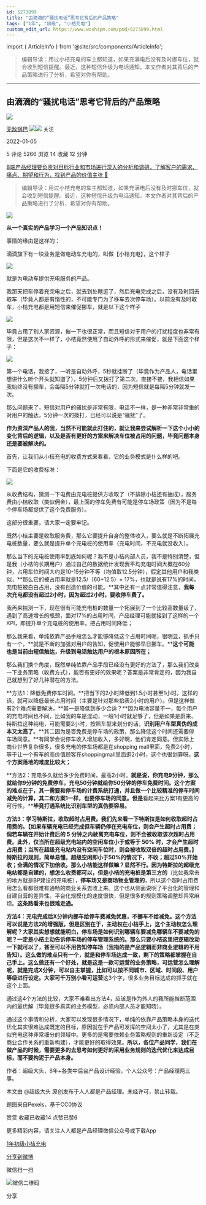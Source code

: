 ```yaml
---
id: 5273899
title: "由滴滴的“骚扰电话”思考它背后的产品策略"
tags: ["1年", "初级", "小桔充电"]
custom_edit_url: https://www.woshipm.com/pmd/5273899.html
---
```

import { ArticleInfo } from '@site/src/components/ArticleInfo';

<ArticleInfo
    author="无敌锅巴"
    authorLink="https://www.woshipm.com/u/100903"
    published="2022-01-05"
    views={5266}
    comments={5}
    collects={14}
/>

> 编辑导读：用过小桔充电的车主都知道，如果充满电后没有及时挪车位，就会收到短信提醒。最近，这种短信升级为电话通知。本文作者对其背后的产品策略进行了分析，希望对你有帮助。

---

## 由滴滴的“骚扰电话”思考它背后的产品策略

[![](https://static.qidianla.com/woshipm_def_head_1.jpg?imageView2/1/w/72/h/72/q/100)](https://www.woshipm.com/u/100903)

[无敌锅巴](https://www.woshipm.com/u/100903) ![](https://static.woshipm.com/tag/1101_1@2x.png)![](https://static.woshipm.com/tag/1401_1@2x.png) 关注

2022-01-05

5 评论 5266 浏览 14 收藏 12 分钟

[B端产品经理要负责对目标行业和市场进行深入的分析和调研，了解客户的需求、痛点、期望和行为，找到产品的价值主张 🔗](https://ke.qidianla.com/courses/bcpm)

> 编辑导读：用过小桔充电的车主都知道，如果充满电后没有及时挪车位，就会收到短信提醒。最近，这种短信升级为电话通知。本文作者对其背后的产品策略进行了分析，希望对你有帮助。

![](https://image.woshipm.com/wp-files/2022/01/6kdkWPJEPY2YqhddgNHD.jpg)

**从一个真实的产品学习一个产品知识点！**

事情的缘由是这样的：

滴滴旗下有一块业务是做电动车充电的，叫做【小桔充电】，这个样子

![](https://image.woshipm.com/wp-files/2022/01/PNHdzLVfMTefQcGo5ZDf.png)

就是为电动车提供充电服务的产品。

我那天把车停着充完电之后，就去到处瞎逛了，然后充电完成之后，没有及时回去取车（毕竟人都是有惰性的，不可能专门为了移车去次停车场）。以前没有及时取车，小桔充电都是用短信来催促挪车，就是以下这个样子

![](https://image.woshipm.com/wp-files/2022/01/TL6JswyE064VNXoOdKnX.png)

毕竟占用了别人家资源，催一下也很正常，而且短信对于用户的打扰程度也非常有限，但是这次不一样了，小桔竟然使用了自动外呼的形式来催促，就是下面这个样子：

![](https://image.woshipm.com/wp-files/2022/01/o0mwbTXkEisxgoVcU3En.png)

第一个电话，我接了，一听是自动外呼，5秒就挂断了（毕竟作为产品人，电话里想讲什么听个开头就知道了），5分钟后又拨打了第二次，直接不接，我相信如果我始终没有挪车，会每隔5分钟就打一次电话的，因为短信就是每隔5分钟就发一次。

那么问题来了，短信对用户的骚扰是非常有限，电话不一样，是一种非常非常重的对用户的触达，5分钟一次的拨打，已经可以说是“骚扰”了。

**作为资深产品人的我，当然不可能就此打住的，就让我来尝试解析一下这个小小的变化背后的逻辑，以及是否有更好的方案来解决车位被占用的问题，毕竟问题本身还是要被解决的。**

首先，让我们从小桔充电的收费方式来看看，它的业务模式是什么样的吧。

下面是它的收费标准：

![](https://image.woshipm.com/wp-files/2022/01/axNog4it8iMMIOrljWny.png)

从收费结构，猜测一下电费由充电桩提供方收取了（不排除小桔还有抽成），服务费由小桔收取（类似佣金），最上面的停车免费有可能是停车场政策（因为不是每个停车场都提供了这个免费服务）。

这部分很重要，请大家一定要牢记。

既然小桔主要是收取服务费，那么它要提升自身的整体收入，要么就是不断拓展充电桩数量，要么就是提升单个充电桩的使用率（充电时间，不充电就没收入）。

那么当下的充电桩使用率到底如何呢？我不是小桔内部人员，我不是特别清楚，但是我（小桔的长期用户）通过自己的数据统计发现我平均充电时间大概在60分钟，占用车位时间大约是10-15分钟不等（均值取12.5分钟），假定其他用户和我类似，**那么它的被占用率就是12.5/（60+12.5）= 17%，也就是说有17%的时间，充电桩被白白占用，没有创造价值的可能。**其中还有一点非常值得注意，**我每次充电都没有超过2小时，因为超过2小时，要收停车费了。**

我再来揣测一下，现在很有可能充电桩的数量一个拓展到了一个比较高数量级了，遇到了高速增长的瓶颈，面对17%的占用时间，产品经理可能就接到了这样的一个KPI，即提升单个充电桩的使用率，把占用时间降低；

那么我来看，单纯依靠产品手段怎么才能够降低这个占用时间呢，很明显，抓手只有一个，**就是不断的加强对用户的告知，促使用户能够早日挪车。****这个可能也是当前由短信触达，升级到电话触达用户的根本原因所在；**

那么我们换个角度，既然单纯依靠产品手段已经没有更好的方法了，那么我们改变一下业务策略（收费方式），能否有更好的效果呢？答案是非常肯定的，因为我自己就想到了好几种潜在的方法。

**方法1：降低免费停车时间。**把当下的2小时降低到1.5小时甚至1小时。这样的话，就可以降低最长占用时间（主要是针对那些掐表2小时的用户）。但是这样做有2个难点需要解决，**其一是降低到多少合适？**因为电池容量不一，每个用户的充电时间也不同，比如我的车是混动，一般1小时就足够了，但是如果是蔚来、特斯拉这种纯电，可能需要2小时，按照车型来划分的话，**识别用户车型真伪的成本又太高了**。**其二因为是否免费是停车场的政策，那么降低这个时间还需要停车场同意。**有同学会说停车收入增加收入，多好啊，他们肯定同意。但实际上商业世界复杂很多，很多充电的停车场都是在shopping mall里面，免费2小时，等于让一个有车的高价值顾客在shoppingmall里面逛2小时，这个也很划算呀。**这个方案落地的难度比较大；**

**方法2：充电多久就给多少免费时间，最高2小时。**就是说，你充电9分钟，那么就给你9分钟的免费停车，充电50分钟就给你50分钟的停车免费时间。这个方案的难点在于，其一需要和停车场的计费系统打通，并且做一个比较精准的停车时间减免的计算，其二和方案1一样，也要停车场的同意。但是**看起来比方案1有更高的可行性。****毕竟打通系统比识别车型的真伪要容易。**

**方法3：学习特斯拉，收取超时占用费。**我们先来看一下特斯拉是如何收取超时占用费的。【如果车辆充电已经完成但车辆仍停在充电车位，则会产生超时占用费；倘若车辆在开始计费后的 5 分钟之内驶离充电车位，则不会被收取该次超时占用费。此外，仅当所在超级充电站内的空闲车位小于或等于 50% 时，才会产生超时占用费；当所在超级充电站内没有空闲车位时，则会被收取双倍的超时占用费。】特斯拉的规则，简单易懂，**超级空闲即小于50%的情况下，不收；超过50%开始收；全满的情况下加倍收**。那么小桔能这样做嘛？显然不行。因为特斯拉的超级充电站都是自建的，想怎么收费都可以，但是**小桔的充电桩是第三方的**（比如我常去的地方就是BP建设的充电桩），**停车场又是商场物业管理的**，所以这个超时占用费用怎么看都很难有通畅的商业关系去收上来。这个也从侧面说明了平台化的管理和自建自营的差异性。平台化规模化的速度很快，但是很多的规则策略调整却异常麻烦。**这条路看来也很难走通。**

**方法4：充电完成后X分钟内挪车给停车费减免优惠，不挪车不给减免。**这个方法可以说是方法2的增强版，但是区别在于，**主动权在小桔手上**，这个主动权怎么理解呢？大家其实想想就能明白，停车场是如何识别哪辆车要减免哪辆车不要减免的呢？一定是小桔主动告诉停车场的停车管理系统的。**那么只要小桔这里把逻辑改动一下就可以了，甚至可以不用告知停车场**（我指的是产品逻辑而非商业逻辑的不用告知）。**这么做的难点只有一个，就是和停车场达成一致**，剩下的策略都掌握在自己手上。这么做还有一个好处，就是这是一款可运营的业务策略，可运营怎么理解呢，就是完成X分钟，可以自主掌握，比如可以按不同城市、区域、时间段、用户等级进行设定。大家可千万别小看**可运营**这3个字，很多业务目标达成的抓手就在这个上面。

通过这4个方法的比较，大家不难看出方法4，应该是作为外人的我所能推断范围内的最优解（毕竟很多真实的业务模型，必须内部人员才能知晓）。

通过这个事情和分析，大家可以发现很多情况下，单纯的依靠产品策略本身的迭代优化其实很难达成既定的目标，原因就在于产品可发挥的空间太小了，尤其是在类似充电这种非常细分的领域中。更多的是需要依赖业务策略规则的重新设定（不乏商业合作关系的重新构建），才能更好的取得效果。**所以，各位产品同学，我们在做产品的时候，需要更多的去思考如何更好的采用业务规则的迭代优化来达成目标，而不要拘泥于产品本身。**

作者：超级大头，8年+各类中后台产品设计经验，个人公众号：产品经理两三事。

本文由 @超级大头 原创发布于人人都是产品经理。未经许可，禁止转载。

题图来自Pexels，基于CC0协议

赞赏 收藏已收藏14 点赞已赞6

更多精彩内容，请关注人人都是产品经理微信公众号或下载App

[1年](https://www.woshipm.com/tag/1%e5%b9%b4)[初级](https://www.woshipm.com/tag/%e5%88%9d%e7%ba%a7)[小桔充电](https://www.woshipm.com/tag/%e5%b0%8f%e6%a1%94%e5%85%85%e7%94%b5)

[分享到微博](https://service.weibo.com/share/share.php?appkey=2775287854&title=由滴滴的“骚扰电话”思考它背后的产品策略&url=https://www.woshipm.com/pmd/5273899.html&pic=https://image.woshipm.com/wp-files/2022/01/6kdkWPJEPY2YqhddgNHD.jpg)

微信扫一扫

![微信二维码](https://api.pwmqr.com/qrcode/create/?url=https://www.woshipm.com/pmd/5273899.html)

分享